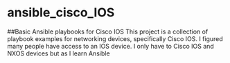 # ansible_cisco_IOS
##Basic Ansible playbooks for Cisco IOS
This project is a collection of playbook examples for networking devices, specifically Cisco IOS.  I figured many people have access to an IOS device.  I only have to Cisco IOS and NXOS devices but as I learn Ansible 
